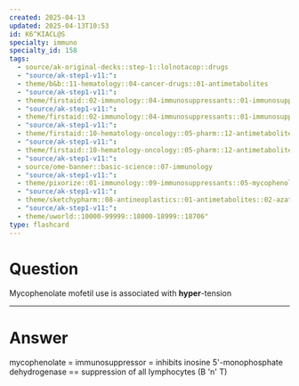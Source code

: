 ```yaml
---
created: 2025-04-13
updated: 2025-04-13T10:53
id: K6^KIACL@S
specialty: immuno
specialty_id: 158
tags:
  - source/ak-original-decks::step-1::lolnotacop::drugs
  - "source/ak-step1-v11:": 
  - theme/b&b::11-hematology::04-cancer-drugs::01-antimetabolites
  - "source/ak-step1-v11:": 
  - theme/firstaid::02-immunology::04-immunosuppressants::01-immunosuppressants
  - "source/ak-step1-v11:": 
  - theme/firstaid::02-immunology::04-immunosuppressants::01-immunosuppressants::mycophenolate
  - "source/ak-step1-v11:": 
  - theme/firstaid::10-hematology-oncology::05-pharm::12-antimetabolites
  - "source/ak-step1-v11:": 
  - theme/firstaid::10-hematology-oncology::05-pharm::12-antimetabolites::purine-synthesis-inhibitors::mycophenolate
  - "source/ak-step1-v11:": 
  - source/ome-banner::basic-science::07-immunology
  - "source/ak-step1-v11:": 
  - theme/pixorize::01-immunology::09-immunosuppressants::05-mycophenolate
  - "source/ak-step1-v11:": 
  - theme/sketchypharm::08-antineoplastics::01-antimetabolites::02-azathioprine,-6-mercaptopurine,-mycophenolate-mofetil
  - "source/ak-step1-v11:": 
  - theme/uworld::10000-99999::18000-18999::18706"
type: flashcard
---
```


# Question
Mycophenolate mofetil use is associated with **hyper**-tension

---

# Answer
mycophenolate = immunosuppressor = inhibits inosine 5'-monophosphate dehydrogenase == suppression of all lymphocytes (B 'n' T)